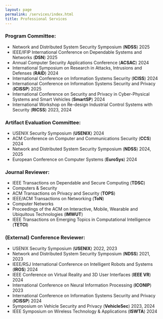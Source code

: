 ```yaml
---
layout: page
permalink: /services/index.html
title: Professional Services
---
```


### Program Committee:
- Network and Distributed System Security Symposium (**NDSS**) 2025
- IEEE/IFIP International Conference on Dependable Systems and Networks (**DSN**) 2025
- Annual Computer Security Applications Conference (**ACSAC**) 2024
- International Symposium on Research in Attacks, Intrusions and Defenses (**RAID**) 2024
- International Conference on Information Systems Security (**ICISS**) 2024
- International Conference on Information Systems Security and Privacy (**ICISSP**) 2025
- International Conference on Security and Privacy in Cyber-Physical Systems and Smart Vehicles (**SmartSP**) 2024
- International Workshop on Re-design Industrial Control Systems with Security (**RICSS**) 2023, 2024

### Artifact Evaluation Committee:
- USENIX Security Symposium (**USENIX**) 2024
- ACM Conference on Computer and Communications Security (**CCS**) 2024
- Network and Distributed System Security Symposium (**NDSS**) 2024, 2025
- European Conference on Computer Systems (**EuroSys**) 2024

### Journal Reviewer:
- IEEE Transactions on Dependable and Secure Computing (**TDSC**)
- Computers & Security
- ACM Transactions on Privacy and Security (**TOPS**)
- IEEE/ACM Transactions on Networking (**ToN**)
- Computer Networks
- Proceedings of the ACM on Interactive, Mobile, Wearable and Ubiquitous Technologies (**IMWUT**)
- IEEE Transactions on Emerging Topics in Computational Intelligence (**TETCI**)

### (External) Conference Reviewer:
- USENIX Security Symposium (**USENIX**) 2022, 2023
- Network and Distributed System Security Symposium (**NDSS**) 2021, 2023
- IEEE/RSJ International Conference on Intelligent Robots and Systems (**IROS**) 2024
- IEEE Conference on Virtual Reality and 3D User Interfaces (**IEEE VR**) 2024
- International Conference on Neural Information Processing (**ICONIP**) 2023
- International Conference on Information Systems Security and Privacy (**ICISSP**) 2024
- Symposium on Vehicle Security and Privacy (**VehicleSec**) 2023, 2024
- IEEE Symposium on Wireless Technology & Applications (**ISWTA**) 2024
